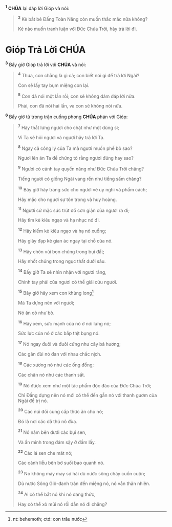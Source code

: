 <sup><b>1</b></sup> **CHÚA** lại đáp lời Gióp và nói:

> <sup><b>2</b></sup> Kẻ bắt bẻ Đấng Toàn Năng còn muốn thắc mắc nữa không?
>
> Kẻ nào muốn tranh luận với Đức Chúa Trời, hãy trả lời đi.

# Gióp Trả Lời **CHÚA**
<sup><b>3</b></sup> Bấy giờ Gióp trả lời với **CHÚA** và nói:

> <sup><b>4</b></sup> Thưa, con chẳng là gì cả; con biết nói gì để trả lời Ngài?
>
> Con sẽ lấy tay bụm miệng con lại.
>
> <sup><b>5</b></sup> Con đã nói một lần rồi; con sẽ không dám đáp lời nữa.
>
> Phải, con đã nói hai lần, và con sẽ không nói nữa.

<sup><b>6</b></sup> Bấy giờ từ trong trận cuồng phong **CHÚA** phán với Gióp:

> <sup><b>7</b></sup> Hãy thắt lưng ngươi cho chặt như một dũng sĩ;
>
> Vì Ta sẽ hỏi ngươi và ngươi hãy trả lời Ta.
>
> <sup><b>8</b></sup> Ngay cả công lý của Ta mà ngươi muốn phế bỏ sao?
>
> Ngươi lên án Ta để chứng tỏ rằng ngươi đúng hay sao?
>
> <sup><b>9</b></sup> Ngươi có cánh tay quyền năng như Đức Chúa Trời chăng?
>
> Tiếng ngươi có giống Ngài vang rền như tiếng sấm chăng?
>
> <sup><b>10</b></sup> Bây giờ hãy trang sức cho ngươi vẻ uy nghi và phẩm cách;
>
> Hãy mặc cho ngươi sự tôn trọng và huy hoàng.
>
> <sup><b>11</b></sup> Ngươi cứ mặc sức trút đổ cơn giận của ngươi ra đi;
>
> Hãy tìm kẻ kiêu ngạo và hạ nhục nó đi.
>
> <sup><b>12</b></sup> Hãy kiếm kẻ kiêu ngạo và hạ nó xuống;
>
> Hãy giày đạp kẻ gian ác ngay tại chỗ của nó.
>
> <sup><b>13</b></sup> Hãy chôn vùi bọn chúng trong bụi đất;
>
> Hãy nhốt chúng trong ngục thất dưới sâu.
>
> <sup><b>14</b></sup> Bấy giờ Ta sẽ nhìn nhận với ngươi rằng,
>
> Chính tay phải của ngươi có thể giải cứu ngươi.
>
> <sup><b>15</b></sup> Bây giờ hãy xem con khủng long[^1-ab23879f-a940-4b44-b2c9-0f1a1c367c47]
>
> Mà Ta dựng nên với ngươi;
>
> Nó ăn cỏ như bò.
>
> <sup><b>16</b></sup> Hãy xem, sức mạnh của nó ở nơi lưng nó;
>
> Sức lực của nó ở các bắp thịt bụng nó.
>
> <sup><b>17</b></sup> Nó ngay đuôi và đuôi cứng như cây bá hương;
>
> Các gân đùi nó đan với nhau chắc nịch.
>
> <sup><b>18</b></sup> Các xương nó như các ống đồng;
>
> Các chân nó như các thanh sắt.
>
> <sup><b>19</b></sup> Nó được xem như một tác phẩm độc đáo của Đức Chúa Trời;
>
> Chỉ Đấng dựng nên nó mới có thể đến gần nó với thanh gươm của Ngài để trị nó.
>
> <sup><b>20</b></sup> Các núi đồi cung cấp thức ăn cho nó;
>
> Đó là nơi các dã thú nô đùa.
>
> <sup><b>21</b></sup> Nó nằm bên dưới các bụi sen,
>
> Và ẩn mình trong đám sậy ở đầm lầy.
>
> <sup><b>22</b></sup> Các lá sen che mát nó;
>
> Các cành liễu bên bờ suối bao quanh nó.
>
> <sup><b>23</b></sup> Nó không mảy may sợ hãi dù nước sông chảy cuồn cuộn;
>
> Dù nước Sông Giô-đanh tràn đến miệng nó, nó vẫn thản nhiên.
>
> <sup><b>24</b></sup> Ai có thể bắt nó khi nó đang thức,
>
> Hay có thể xỏ mũi nó rồi dẫn nó đi chăng?

[^1-ab23879f-a940-4b44-b2c9-0f1a1c367c47]: nt: behemoth; ctd: con trâu nước